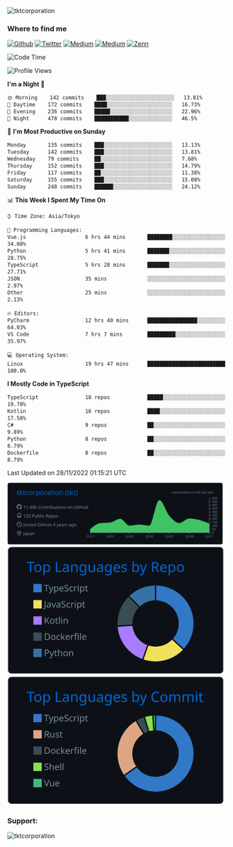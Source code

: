 <p align="left"> <img src="https://komarev.com/ghpvc/?username=tktcorporation&label=Profile%20views&color=0e75b6&style=flat" alt="tktcorporation" /> </p>

<h3>Where to find me</h3>
<p>
<a href="https://github.com/tktcorporation" target="_blank"><img alt="Github" src="https://img.shields.io/badge/GitHub-%2312100E.svg?&style=for-the-badge&logo=Github&logoColor=white" /></a>
<a href="https://twitter.com/tktcorporation" target="_blank"><img alt="Twitter" src="https://img.shields.io/badge/twitter-%231DA1F2.svg?&style=for-the-badge&logo=twitter&logoColor=white" /></a>
<a href="https://www.linkedin.com/in/tktcorporation" target="_blank"><img alt="Medium" src="https://img.shields.io/badge/linkdin-0a66c2.svg?&style=for-the-badge&logo=linkedin&logoColor=white" /></a>
<a href="https://qiita.com/tktcorporation" target="_blank"><img alt="Medium" src="https://img.shields.io/badge/qiita-55C500.svg?&style=for-the-badge&logo=qiita&logoColor=white" /></a>
<a href="https://zenn.dev/tktcorporation" target="_blank"><img alt="Zenn" src="https://img.shields.io/badge/Zenn-3EA8FF.svg?&style=for-the-badge&logo=Zenn&logoColor=white" /></a>
</p>
  
<!--START_SECTION:waka-->
![Code Time](http://img.shields.io/badge/Code%20Time-748%20hrs%2012%20mins-blue)

![Profile Views](http://img.shields.io/badge/Profile%20Views-0-blue)

**I'm a Night 🦉** 

```text
🌞 Morning    142 commits    ███░░░░░░░░░░░░░░░░░░░░░░   13.81% 
🌆 Daytime    172 commits    ████░░░░░░░░░░░░░░░░░░░░░   16.73% 
🌃 Evening    236 commits    █████░░░░░░░░░░░░░░░░░░░░   22.96% 
🌙 Night      478 commits    ███████████░░░░░░░░░░░░░░   46.5%

```
📅 **I'm Most Productive on Sunday** 

```text
Monday       135 commits    ███░░░░░░░░░░░░░░░░░░░░░░   13.13% 
Tuesday      142 commits    ███░░░░░░░░░░░░░░░░░░░░░░   13.81% 
Wednesday    79 commits     ██░░░░░░░░░░░░░░░░░░░░░░░   7.68% 
Thursday     152 commits    ███░░░░░░░░░░░░░░░░░░░░░░   14.79% 
Friday       117 commits    ██░░░░░░░░░░░░░░░░░░░░░░░   11.38% 
Saturday     155 commits    ███░░░░░░░░░░░░░░░░░░░░░░   15.08% 
Sunday       248 commits    ██████░░░░░░░░░░░░░░░░░░░   24.12%

```


📊 **This Week I Spent My Time On** 

```text
⌚︎ Time Zone: Asia/Tokyo

💬 Programming Languages: 
Vue.js                   6 hrs 44 mins       ████████░░░░░░░░░░░░░░░░░   34.08% 
Python                   5 hrs 41 mins       ███████░░░░░░░░░░░░░░░░░░   28.75% 
TypeScript               5 hrs 28 mins       ███████░░░░░░░░░░░░░░░░░░   27.71% 
JSON                     35 mins             ░░░░░░░░░░░░░░░░░░░░░░░░░   2.97% 
Other                    25 mins             ░░░░░░░░░░░░░░░░░░░░░░░░░   2.13%

🔥 Editors: 
PyCharm                  12 hrs 40 mins      ████████████████░░░░░░░░░   64.03% 
VS Code                  7 hrs 7 mins        █████████░░░░░░░░░░░░░░░░   35.97%

💻 Operating System: 
Linux                    19 hrs 47 mins      █████████████████████████   100.0%

```

**I Mostly Code in TypeScript** 

```text
TypeScript               18 repos            █████░░░░░░░░░░░░░░░░░░░░   19.78% 
Kotlin                   16 repos            ████░░░░░░░░░░░░░░░░░░░░░   17.58% 
C#                       9 repos             ██░░░░░░░░░░░░░░░░░░░░░░░   9.89% 
Python                   8 repos             ██░░░░░░░░░░░░░░░░░░░░░░░   8.79% 
Dockerfile               8 repos             ██░░░░░░░░░░░░░░░░░░░░░░░   8.79%

```



 Last Updated on 28/11/2022 01:15:21 UTC
<!--END_SECTION:waka-->

[![](https://raw.githubusercontent.com/tktcorporation/tktcorporation/master/profile-summary-card-output/github_dark/0-profile-details.svg)](https://github.com/vn7n24fzkq/github-profile-summary-cards)
[![](https://raw.githubusercontent.com/tktcorporation/tktcorporation/master/profile-summary-card-output/github_dark/1-repos-per-language.svg)](https://github.com/vn7n24fzkq/github-profile-summary-cards) [![](https://raw.githubusercontent.com/tktcorporation/tktcorporation/master/profile-summary-card-output/github_dark/2-most-commit-language.svg)](https://github.com/vn7n24fzkq/github-profile-summary-cards)

<h3 align="left">Support:</h3>
<p><a href="https://www.buymeacoffee.com/tktcorporation"> <img align="left" src="https://cdn.buymeacoffee.com/buttons/v2/default-yellow.png" height="50" width="210" alt="tktcorporation" /></a></p><br><br>
